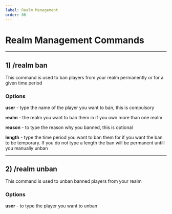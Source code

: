 ```yaml
---
label: Realm Management 
order: 86
---
```


# Realm Management Commands 

---

## 1) /realm ban 
   This command is used to ban players from your realm permanently or for a given time period 
   
   ### Options 
   **user** -  type the name of the player you want to ban, this is compulsory 
   
   **realm** - the realm you want to ban them in if you own more than one realm 
   
   **reason** - to type the reason why you banned, this is optional 
   
   **length** - type the time period you want to ban them for if you want the ban to be temporary. If you do not type a length the ban will be permanent untill you manually unban 

---

## 2) /realm unban 
  This command is used to unban banned players from your realm 
  
  ### Options
   **user** - to type the player you want to unban 
   
